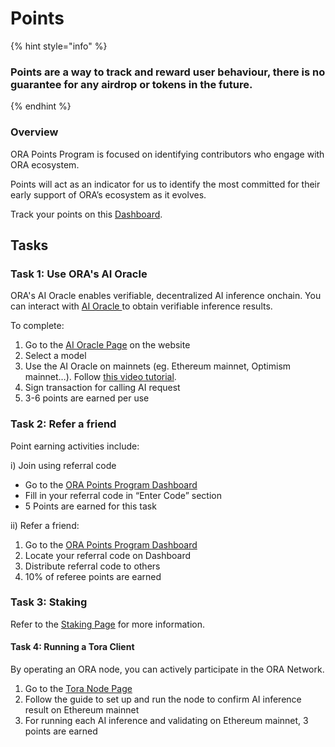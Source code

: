 # Points

{% hint style="info" %}
### Points are a way to track and reward user behaviour, there is no guarantee for any airdrop or tokens in the future. &#x20;
{% endhint %}

### Overview

ORA Points Program is focused on identifying contributors who engage with ORA ecosystem.&#x20;

Points will act as an indicator for us to identify the most committed for their early support of ORA’s ecosystem as it evolves.

Track your points on this [Dashboard](https://www.ora.io/app/tasks/dashboard).

## Tasks

### Task 1: Use ORA's AI Oracle <a href="#heading-task-2-use-ora-onchain-ai-oracle" id="heading-task-2-use-ora-onchain-ai-oracle"></a>

ORA's AI Oracle enables verifiable, decentralized AI inference onchain. You can interact with [AI Oracle ](https://app.gitbook.com/o/rWlGmOlOvnmpt08RvxKm/s/llyHj70MVMOxu2WT7tZv/)to obtain verifiable inference results.

To complete:

1. Go to the [AI Oracle Page](https://www.ora.io/app/opml/models) on the website
2. Select a model
3. Use the AI Oracle on mainnets (eg. Ethereum mainnet, Optimism mainnet…). Follow [this video tutorial](https://www.youtube.com/watch?v=8fcJbeKN1uM).
4. Sign transaction for calling AI request
5. 3-6 points are earned per use

### Task 2: Refer a friend <a href="#heading-task-3-referral" id="heading-task-3-referral"></a>

Point earning activities include:

&#x20;i) Join using referral code&#x20;

* Go to the [ORA Points Program Dashboard](https://www.ora.io/app/tasks/dashboard)
* Fill in your referral code in “Enter Code” section
* 5 Points are earned for this task

ii) Refer a friend:

1. Go to the [ORA Points Program Dashboard](https://www.ora.io/app/tasks/dashboard)
2. Locate your referral code on Dashboard
3. Distribute referral code to others
4. 10% of referee points are earned

### Task 3: Staking

Refer to the [Staking Page](staking.md) for more information.

#### Task 4: Running a Tora Client

By operating an ORA node, you can actively participate in the ORA Network.

1. Go to the [Tora Node Page](../the-ora-network/node-operator-guide/tora-validator-client.md)
2. Follow the guide to set up and run the node to confirm AI inference result on Ethereum mainnet
3. For running each AI inference and validating on Ethereum mainnet, 3 points are earned
